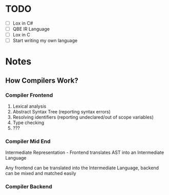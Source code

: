 # TODO

- [ ] Lox in C#
- [ ] QBE IR Language
- [ ] Lox in C
- [ ] Start writing my own language

# Notes

## How Compilers Work?

### Compiler Frontend

1. Lexical analysis
2. Abstract Syntax Tree (reporting syntax errors)
3. Resolving identifiers (reporting undeclared/out of scope variables)
4. Type checking
5. ???

### Compiler Mid End

Intermediate Representation - Frontend translates AST into an Intermediate Language

Any frontend can be translated into the Intermediate Language, backend can be mixed and matched easily

### Compiler Backend
